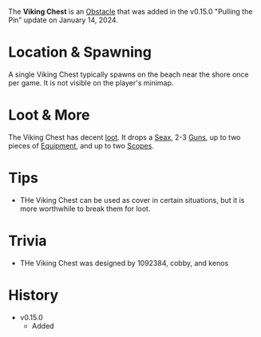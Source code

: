The **Viking Chest** is an [Obstacle](/obstacles) that was added in the v0.15.0 "Pulling the Pin" update on January 14, 2024. 

# Location & Spawning

A single Viking Chest typically spawns on the beach near the shore once per game. It is not visible on the player's minimap.

# Loot & More

The Viking Chest has decent [loot](/loot#viking_crate). It drops a [Seax](/weapons/melee/seax), 2-3 [Guns](/loot#viking_chest_guns), up to two pieces of [Equipment](/loot#special_equipment), and up to two [Scopes](/loot#special_scopes).

# Tips

- THe Viking Chest can be used as cover in certain situations, but it is more worthwhile to break them for loot.

# Trivia

- THe Viking Chest was designed by 1092384, cobby, and kenos

# History

 - v0.15.0
   - Added